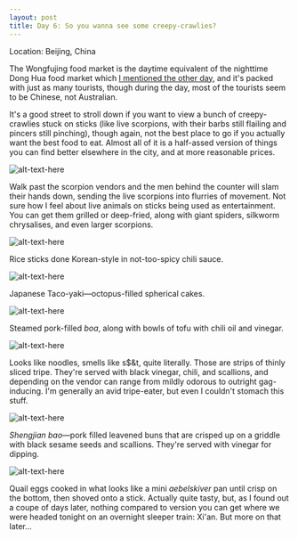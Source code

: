 ```yaml
---
layout: post
title: Day 6: So you wanna see some creepy-crawlies? 
---
```


Location: Beijing, China

The Wongfujing food market is the daytime equivalent of the nighttime Dong Hua food market which <a href="http://kenjilopezalt.github.io/2014/06/18/hot-and-sour-soup-in-China-is-just-as-gloopy/">I mentioned the other day</a>, and it's packed with just as many tourists, though during the day, most of the tourists seem to be Chinese, not Australian.

It's a good street to stroll down if you want to view a bunch of creepy-crawlies stuck on sticks (like live scorpions, with their barbs still flailing and pincers still pinching), though again, not the best place to go if you actually want the best food to eat. Almost all of it is a half-assed version of things you can find better elsewhere in the city, and at more reasonable prices.

![alt-text-here](http://kenjilopezalt.github.io/images/20140621-beijing-yogurt-bing-rou-food-market-tiananmen-sqare-liangpi-hot-pot/20140621-food-market-01.jpg "Scorpions!")

Walk past the scorpion vendors and the men behind the counter will slam their hands down, sending the live scorpions into flurries of movement. Not sure how I feel about live animals on sticks being used as entertainment. You can get them grilled or deep-fried, along with giant spiders, silkworm chrysalises, and even larger scorpions.

![alt-text-here](http://kenjilopezalt.github.io/images/20140621-beijing-yogurt-bing-rou-food-market-tiananmen-sqare-liangpi-hot-pot/20140621-food-market-02.jpg "rice stick!")

Rice sticks done Korean-style in not-too-spicy chili sauce.

![alt-text-here](http://kenjilopezalt.github.io/images/20140621-beijing-yogurt-bing-rou-food-market-tiananmen-sqare-liangpi-hot-pot/20140621-food-market-03.jpg "tacoyaki!")

Japanese Taco-yaki&mdash;octopus-filled spherical cakes.

![alt-text-here](http://kenjilopezalt.github.io/images/20140621-beijing-yogurt-bing-rou-food-market-tiananmen-sqare-liangpi-hot-pot/20140621-food-market-04.jpg "dumplings and crayfish!")

Steamed pork-filled <em>boa</em>, along with bowls of tofu with chili oil and vinegar.

![alt-text-here](http://kenjilopezalt.github.io/images/20140621-beijing-yogurt-bing-rou-food-market-tiananmen-sqare-liangpi-hot-pot/20140621-food-market-05.jpg "Tripe!")

Looks like noodles, smells like s$&t, quite literally. Those are strips of thinly sliced tripe. They're served with black vinegar, chili, and scallions, and depending on the vendor can range from mildly odorous to outright gag-inducing. I'm generally an avid tripe-eater, but even I couldn't stomach this stuff.

![alt-text-here](http://kenjilopezalt.github.io/images/20140621-beijing-yogurt-bing-rou-food-market-tiananmen-sqare-liangpi-hot-pot/20140621-food-market-06.jpg "fried buns!")

<em>Shengjian bao</em>&mdash;pork filled leavened buns that are crisped up on a griddle with black sesame seeds and scallions. They're served with vinegar for dipping.

![alt-text-here](http://kenjilopezalt.github.io/images/20140621-beijing-yogurt-bing-rou-food-market-tiananmen-sqare-liangpi-hot-pot/20140621-food-market-07.jpg "Fried quail eggs!")

Quail eggs cooked in what looks like a mini <em>aebelskiver</em> pan until crisp on the bottom, then shoved onto a stick. Actually quite tasty, but, as I found out a coupe of days later, nothing compared to version you can get where we were headed tonight on an overnight sleeper train: Xi'an. But more on that later...